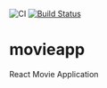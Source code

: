 ![CI](https://github.com/kallyas/movieapp/workflows/CI/badge.svg) [![Build Status](https://travis-ci.com/kallyas/movieapp.svg?branch=master)](https://travis-ci.com/kallyas/movieapp)
# movieapp
React Movie Application
